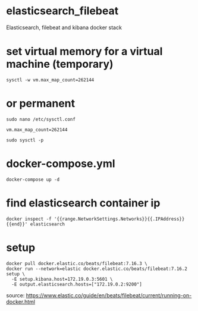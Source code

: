 # elasticsearch_filebeat
Elasticsearch, filebeat and kibana docker stack

# set virtual memory for a virtual machine (temporary)
``
sysctl -w vm.max_map_count=262144
``

# or permanent
```
sudo nano /etc/sysctl.conf

vm.max_map_count=262144

sudo sysctl -p
```

# docker-compose.yml
``
docker-compose up -d
``

# find elasticsearch container ip
``
docker inspect -f '{{range.NetworkSettings.Networks}}{{.IPAddress}}{{end}}' elasticsearch
``
# setup 
```
docker pull docker.elastic.co/beats/filebeat:7.16.3 \
docker run --network=elastic docker.elastic.co/beats/filebeat:7.16.2 setup \
  -E setup.kibana.host=172.19.0.3:5601 \
  -E output.elasticsearch.hosts=["172.19.0.2:9200"]
```

source: https://www.elastic.co/guide/en/beats/filebeat/current/running-on-docker.html


